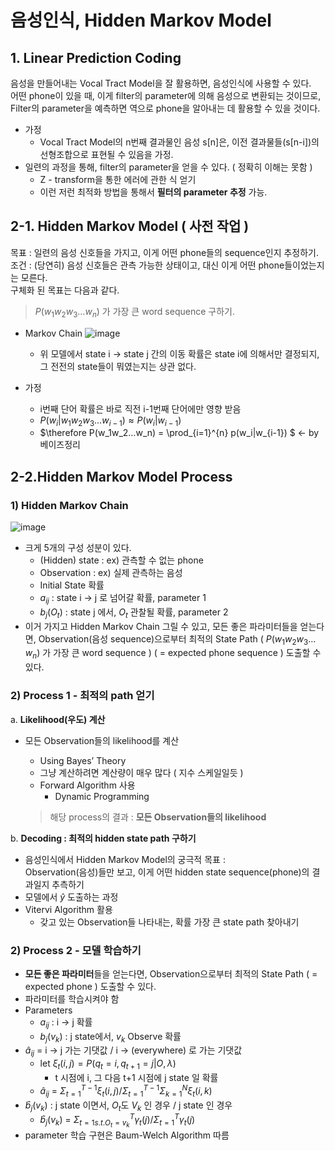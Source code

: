 # 음성인식, Hidden Markov Model
## 1. Linear Prediction Coding

음성을 만들어내는 Vocal Tract Model을 잘 활용하면, 음성인식에 사용할 수 있다.  
어떤 phone이 있을 때, 이게 filter의 parameter에 의해 음성으로 변환되는 것이므로, Filter의 parameter을 예측하면 역으로 phone을 알아내는 데 활용할 수 있을 것이다.

- 가정
    - Vocal Tract Model의 n번째 결과물인 음성 s[n]은, 이전 결과물들(s[n-i])의 선형조합으로 표현될 수 있음을 가정.
- 일련의 과정을 통해, filter의 parameter을 얻을 수 있다. ( 정확히 이해는 못함 )
    - Z - transform을 통한 에러에 관한 식 얻기
    - 이런 저런 최적화 방법을 통해서 **필터의 parameter 추정** 가능.


## 2-1. Hidden Markov Model ( 사전 작업 ) 

목표 : 일련의 음성 신호들을 가지고, 이게 어떤 phone들의 sequence인지 추정하기.  
조건 : (당연히) 음성 신호들은 관측 가능한 상태이고, 대신 이게 어떤 phone들이었는지는 모른다.  
구체화 된 목표는 다음과 같다.
> $P(w_1w_2w_3…w_n)$ 가 가장 큰 word sequence 구하기.

- Markov Chain
    ![image](https://user-images.githubusercontent.com/43671432/177914734-5c2cc850-76a5-4b14-9c59-107e66f72272.png) 

    - 위 모델에서 state i → state j 간의 이동 확률은 state i에 의해서만 결정되지, 그 전전의 state들이 뭐였는지는 상관 없다.

- 가정
    - i번째 단어 확률은 바로 직전 i-1번째 단어에만 영향 받음
    - $P(w_i|w_1w_2w_3 … w_{i-1}) \approx P(w_i|w_{i-1})$ 
    - $\therefore        P(w_1w_2…w_n) = \prod_{i=1}^{n}  p(w_i|w_{i-1}) $ ← by 베이즈정리    

## 2-2.Hidden Markov Model Process

### 1) Hidden Markov Chain
   ![image](https://user-images.githubusercontent.com/43671432/177914801-21570a11-b278-4919-8334-dbb0553164a9.png)

- 크게 5개의 구성 성분이 있다.
    - (Hidden) state : ex) 관측할 수 없는 phone
    - Observation  : ex) 실제 관측하는 음성
    - Initial State 확률
    - $a_{ij}$ : state i → j 로 넘어갈 확률, parameter 1
    - $b_j(O_t)$ : state j 에서, $O_t$ 관찰될 확률, parameter 2
- 이거 가지고 Hidden Markov Chain 그릴 수 있고, 모든 좋은 파라미터들을 얻는다면, Observation(음성 sequence)으로부터 최적의 State Path ( $P(w_1w_2w_3…w_n)$ 가 가장 큰 word sequence ) ( = expected phone sequence )  도출할 수 있다.

### 2) Process 1 - 최적의 path 얻기
a. **Likelihood(우도) 계산**
- 모든 Observation들의 likelihood를 계산
    - Using Bayes’ Theory
    - 그냥 계산하려면 계산량이 매우 많다 ( 지수 스케일일듯 )
    - Forward Algorithm 사용
        - Dynamic Programming
    
   > 해당 process의 결과 : **모든 Observation들의 likelihood**
    
    
b. **Decoding : 최적의 hidden state path 구하기**
- 음성인식에서 Hidden Markov Model의 궁극적 목표 :  
    Observation(음성)들만 보고, 이게 어떤 hidden state sequence(phone)의 결과일지 추측하기
- 모델에서 $\hat{y}$ 도출하는 과정
- Vitervi Algorithm 활용
    - 갖고 있는 Observation들 나타내는, 확률 가장 큰 state path 찾아내기

### 2) Process 2 - 모델 학습하기 
- **모든 좋은 파라미터**들을 얻는다면, Observation으로부터 최적의 State Path ( = expected phone ) 도출할 수 있다.
- 파라미터를 학습시켜야 함
- Parameters
    - $a_{ij}$ : i → j 확률
    - $b_j(v_k)$ : j state에서, $v_k$ Observe 확률
- $\hat{a}_{ij}$ = i → j 가는 기댓값 / i → (everywhere) 로 가는 기댓값
    - let   $ξ_t(i,j) = P(q_t = i, q_{t+1} = j | O,\lambda)$
        - t 시점에 i, 그 다음 t+1 시점에 j state 일 확률
    - $\hat{a}_{ij}$ = $\Sigma_{t=1}^{T-1} ξ_t(i,j) / \Sigma_{t=1}^{T-1} \Sigma_{k=1}^{N} ξ_t(i,k)$
- $\hat{b}_j(v_k)$ :  j state 이면서, $O_t$도 $V_k$ 인 경우 / j state 인 경우
    - $\hat{b}_j(v_k)$ = $\Sigma_{t=1 s.t.O_t = v_k}^{T} \gamma_t(j) / \Sigma_{t=1}^T \gamma_t(j)$
- parameter 학습 구현은 Baum-Welch Algorithm 따름

